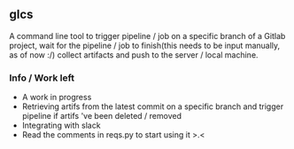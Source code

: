 ## glcs

A command line tool to trigger pipeline / job on a specific branch of a Gitlab project, wait for the pipeline / job to finish(this needs to be input manually, as of now :/)
collect artifacts and push to the server / local machine.

### Info / Work left
* A work in progress
* Retrieving artifs from the latest commit on a specific branch and trigger pipeline if artifs 've been deleted / removed
* Integrating with slack
* Read the comments in reqs.py to start using it >.<
